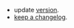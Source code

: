 - update [version](/src/zsh_jupyter_kernel/version).
- [keep a changelog](https://keepachangelog.com/en/1.0.0/).
